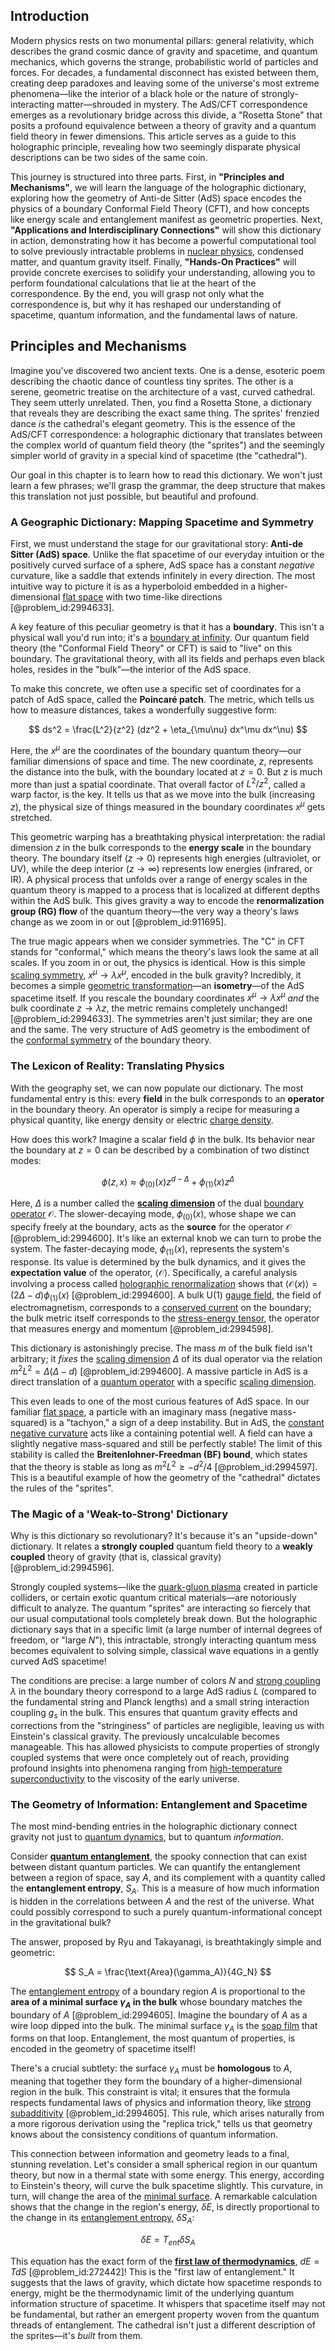 ## Introduction
Modern physics rests on two monumental pillars: general relativity, which describes the grand cosmic dance of gravity and spacetime, and quantum mechanics, which governs the strange, probabilistic world of particles and forces. For decades, a fundamental disconnect has existed between them, creating deep paradoxes and leaving some of the universe's most extreme phenomena—like the interior of a black hole or the nature of strongly-interacting matter—shrouded in mystery. The AdS/CFT correspondence emerges as a revolutionary bridge across this divide, a "Rosetta Stone" that posits a profound equivalence between a theory of gravity and a quantum field theory in fewer dimensions. This article serves as a guide to this holographic principle, revealing how two seemingly disparate physical descriptions can be two sides of the same coin.

This journey is structured into three parts. First, in **"Principles and Mechanisms"**, we will learn the language of the holographic dictionary, exploring how the geometry of Anti-de Sitter (AdS) space encodes the physics of a boundary Conformal Field Theory (CFT), and how concepts like energy scale and entanglement manifest as geometric properties. Next, **"Applications and Interdisciplinary Connections"** will show this dictionary in action, demonstrating how it has become a powerful computational tool to solve previously intractable problems in [nuclear physics](@article_id:136167), condensed matter, and quantum gravity itself. Finally, **"Hands-On Practices"** will provide concrete exercises to solidify your understanding, allowing you to perform foundational calculations that lie at the heart of the correspondence. By the end, you will grasp not only what the correspondence is, but why it has reshaped our understanding of spacetime, quantum information, and the fundamental laws of nature.

## Principles and Mechanisms

Imagine you've discovered two ancient texts. One is a dense, esoteric poem describing the chaotic dance of countless tiny sprites. The other is a serene, geometric treatise on the architecture of a vast, curved cathedral. They seem utterly unrelated. Then, you find a Rosetta Stone, a dictionary that reveals they are describing the exact same thing. The sprites' frenzied dance *is* the cathedral's elegant geometry. This is the essence of the AdS/CFT correspondence: a holographic dictionary that translates between the complex world of quantum field theory (the "sprites") and the seemingly simpler world of gravity in a special kind of spacetime (the "cathedral").

Our goal in this chapter is to learn how to read this dictionary. We won't just learn a few phrases; we'll grasp the grammar, the deep structure that makes this translation not just possible, but beautiful and profound.

### A Geographic Dictionary: Mapping Spacetime and Symmetry

First, we must understand the stage for our gravitational story: **Anti-de Sitter (AdS) space**. Unlike the flat spacetime of our everyday intuition or the positively curved surface of a sphere, AdS space has a constant *negative* curvature, like a saddle that extends infinitely in every direction. The most intuitive way to picture it is as a hyperboloid embedded in a higher-dimensional [flat space](@article_id:204124) with two time-like directions [@problem_id:2994633].

A key feature of this peculiar geometry is that it has a **boundary**. This isn't a physical wall you'd run into; it's a [boundary at infinity](@article_id:633974). Our quantum field theory (the "Conformal Field Theory" or CFT) is said to "live" on this boundary. The gravitational theory, with all its fields and perhaps even black holes, resides in the "bulk"—the interior of the AdS space.

To make this concrete, we often use a specific set of coordinates for a patch of AdS space, called the **Poincaré patch**. The metric, which tells us how to measure distances, takes a wonderfully suggestive form:

$$
ds^2 = \frac{L^2}{z^2} (dz^2 + \eta_{\mu\nu} dx^\mu dx^\nu)
$$

Here, the $x^\mu$ are the coordinates of the boundary quantum theory—our familiar dimensions of space and time. The new coordinate, $z$, represents the distance into the bulk, with the boundary located at $z=0$. But $z$ is much more than just a spatial coordinate. That overall factor of $L^2/z^2$, called a warp factor, is the key. It tells us that as we move into the bulk (increasing $z$), the physical size of things measured in the boundary coordinates $x^\mu$ gets stretched.

This geometric warping has a breathtaking physical interpretation: the radial dimension $z$ in the bulk corresponds to the **energy scale** in the boundary theory. The boundary itself ($z \to 0$) represents high energies (ultraviolet, or UV), while the deep interior ($z \to \infty$) represents low energies (infrared, or IR). A physical process that unfolds over a range of energy scales in the quantum theory is mapped to a process that is localized at different depths within the AdS bulk. This gives gravity a way to encode the **renormalization group (RG) flow** of the quantum theory—the very way a theory's laws change as we zoom in or out [@problem_id:911695].

The true magic appears when we consider symmetries. The "C" in CFT stands for "conformal," which means the theory's laws look the same at all scales. If you zoom in or out, the physics is identical. How is this simple [scaling symmetry](@article_id:161526), $x^\mu \to \lambda x^\mu$, encoded in the bulk gravity? Incredibly, it becomes a simple [geometric transformation](@article_id:167008)—an **isometry**—of the AdS spacetime itself. If you rescale the boundary coordinates $x^\mu \to \lambda x^\mu$ *and* the bulk coordinate $z \to \lambda z$, the metric remains completely unchanged! [@problem_id:2994633]. The symmetries aren't just similar; they are one and the same. The very structure of AdS geometry is the embodiment of the [conformal symmetry](@article_id:141872) of the boundary theory.

### The Lexicon of Reality: Translating Physics

With the geography set, we can now populate our dictionary. The most fundamental entry is this: every **field** in the bulk corresponds to an **operator** in the boundary theory. An operator is simply a recipe for measuring a physical quantity, like energy density or electric [charge density](@article_id:144178).

How does this work? Imagine a scalar field $\phi$ in the bulk. Its behavior near the boundary at $z=0$ can be described by a combination of two distinct modes:

$$
\phi(z,x) \approx \phi_{(0)}(x) z^{d-\Delta} + \phi_{(1)}(x) z^{\Delta}
$$

Here, $\Delta$ is a number called the **[scaling dimension](@article_id:145021)** of the dual [boundary operator](@article_id:159722) $\mathcal{O}$. The slower-decaying mode, $\phi_{(0)}(x)$, whose shape we can specify freely at the boundary, acts as the **source** for the operator $\mathcal{O}$ [@problem_id:2994600]. It's like an external knob we can turn to probe the system. The faster-decaying mode, $\phi_{(1)}(x)$, represents the system's response. Its value is determined by the bulk dynamics, and it gives the **expectation value** of the operator, $\langle\mathcal{O}\rangle$. Specifically, a careful analysis involving a process called [holographic renormalization](@article_id:197454) shows that $\langle\mathcal{O}(x)\rangle = (2\Delta - d)\phi_{(1)}(x)$ [@problem_id:2994600]. A bulk U(1) [gauge field](@article_id:192560), the field of electromagnetism, corresponds to a [conserved current](@article_id:148472) on the boundary; the bulk metric itself corresponds to the [stress-energy tensor](@article_id:146050), the operator that measures energy and momentum [@problem_id:2994598].

This dictionary is astonishingly precise. The mass $m$ of the bulk field isn't arbitrary; it *fixes* the [scaling dimension](@article_id:145021) $\Delta$ of its dual operator via the relation $m^2L^2 = \Delta(\Delta-d)$ [@problem_id:2994600]. A massive particle in AdS is a direct translation of a [quantum operator](@article_id:144687) with a specific [scaling dimension](@article_id:145021).

This even leads to one of the most curious features of AdS space. In our familiar [flat space](@article_id:204124), a particle with an imaginary mass (negative mass-squared) is a "tachyon," a sign of a deep instability. But in AdS, the [constant negative curvature](@article_id:269298) acts like a containing potential well. A field can have a slightly negative mass-squared and still be perfectly stable! The limit of this stability is called the **Breitenlohner-Freedman (BF) bound**, which states that the theory is stable as long as $m^2 L^2 \ge -d^2/4$ [@problem_id:2994597]. This is a beautiful example of how the geometry of the "cathedral" dictates the rules of the "sprites".

### The Magic of a 'Weak-to-Strong' Dictionary

Why is this dictionary so revolutionary? It's because it's an "upside-down" dictionary. It relates a **strongly coupled** quantum field theory to a **weakly coupled** theory of gravity (that is, classical gravity) [@problem_id:2994596].

Strongly coupled systems—like the [quark-gluon plasma](@article_id:137007) created in particle colliders, or certain exotic quantum critical materials—are notoriously difficult to analyze. The quantum "sprites" are interacting so fiercely that our usual computational tools completely break down. But the holographic dictionary says that in a specific limit (a large number of internal degrees of freedom, or "large $N$"), this intractable, strongly interacting quantum mess becomes equivalent to solving simple, classical wave equations in a gently curved AdS spacetime!

The conditions are precise: a large number of colors $N$ and [strong coupling](@article_id:136297) $\lambda$ in the boundary theory correspond to a large AdS radius $L$ (compared to the fundamental string and Planck lengths) and a small string interaction coupling $g_s$ in the bulk. This ensures that quantum gravity effects and corrections from the "stringiness" of particles are negligible, leaving us with Einstein's classical gravity. The previously uncalculable becomes manageable. This has allowed physicists to compute properties of strongly coupled systems that were once completely out of reach, providing profound insights into phenomena ranging from [high-temperature superconductivity](@article_id:142629) to the viscosity of the early universe.

### The Geometry of Information: Entanglement and Spacetime

The most mind-bending entries in the holographic dictionary connect gravity not just to [quantum dynamics](@article_id:137689), but to quantum *information*.

Consider **[quantum entanglement](@article_id:136082)**, the spooky connection that can exist between distant quantum particles. We can quantify the entanglement between a region of space, say $A$, and its complement with a quantity called the **entanglement entropy**, $S_A$. This is a measure of how much information is hidden in the correlations between $A$ and the rest of the universe. What could possibly correspond to such a purely quantum-informational concept in the gravitational bulk?

The answer, proposed by Ryu and Takayanagi, is breathtakingly simple and geometric:

$$
S_A = \frac{\text{Area}(\gamma_A)}{4G_N}
$$

The [entanglement entropy](@article_id:140324) of a boundary region $A$ is proportional to the **area of a minimal surface $\gamma_A$ in the bulk** whose boundary matches the boundary of $A$ [@problem_id:2994605]. Imagine the boundary of $A$ as a wire loop dipped into the bulk. The minimal surface $\gamma_A$ is the [soap film](@article_id:267134) that forms on that loop. Entanglement, the most quantum of properties, is encoded in the geometry of spacetime itself!

There's a crucial subtlety: the surface $\gamma_A$ must be **homologous** to $A$, meaning that together they form the boundary of a higher-dimensional region in the bulk. This constraint is vital; it ensures that the formula respects fundamental laws of physics and information theory, like [strong subadditivity](@article_id:147125) [@problem_id:2994605]. This rule, which arises naturally from a more rigorous derivation using the "replica trick," tells us that geometry knows about the consistency conditions of quantum information.

This connection between information and geometry leads to a final, stunning revelation. Let's consider a small spherical region in our quantum theory, but now in a thermal state with some energy. This energy, according to Einstein's theory, will curve the bulk spacetime slightly. This curvature, in turn, will change the area of the [minimal surface](@article_id:266823). A remarkable calculation shows that the change in the region's energy, $\delta E$, is directly proportional to the change in its [entanglement entropy](@article_id:140324), $\delta S_A$:

$$
\delta E = T_{ent} \delta S_A
$$

This equation has the exact form of the **[first law of thermodynamics](@article_id:145991)**, $dE = TdS$ [@problem_id:272442]! This is the "first law of entanglement." It suggests that the laws of gravity, which dictate how spacetime responds to energy, might be the thermodynamic limit of the underlying quantum information structure of spacetime. It whispers that spacetime itself may not be fundamental, but rather an emergent property woven from the quantum threads of entanglement. The cathedral isn't just a different description of the sprites—it's *built* from them.